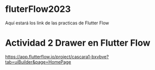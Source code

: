 # fluterFlow2023
Aquí estará los link de las practicas de Flutter Flow

# Actividad 2 Drawer en Flutter Flow
https://app.flutterflow.io/project/cascara1-bxvbve?tab=uiBuilder&page=HomePage
